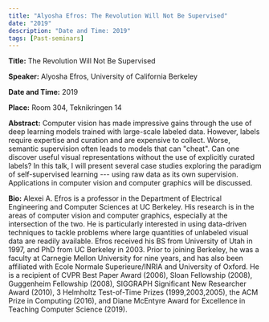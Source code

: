 ```yaml
---
title: "Alyosha Efros: The Revolution Will Not Be Supervised"
date: "2019"
description: "Date and Time: 2019"
tags: [Past-seminars]
---
```


**Title:** The Revolution Will Not Be Supervised

**Speaker:** Alyosha Efros, University of California Berkeley

**Date and Time:** 2019

**Place:** Room 304, Teknikringen 14

**Abstract:** Computer vision has made impressive gains through the use of deep learning models trained with large-scale labeled data. However, labels require expertise and curation and are expensive to collect. Worse, semantic supervision often leads to models that can "cheat".  Can one discover useful visual representations without the use of explicitly curated labels? In this talk, I will present several case studies exploring the paradigm of self-supervised learning --- using raw data as its own supervision. Applications in computer vision and computer graphics will be discussed.

**Bio:** Alexei A. Efros is a professor in the Department of Electrical Engineering and Computer Sciences at UC Berkeley. His research is in the areas of computer vision and computer graphics, especially at the intersection of the two. He is particularly interested in using data-driven techniques to tackle problems where large quantities of unlabeled visual data are readily available. Efros received his BS from University of Utah in 1997, and PhD from UC Berkeley in 2003. Prior to joining Berkeley, he was a faculty at Carnegie Mellon University for nine years, and has also been affiliated with Ecole Normale Superieure/INRIA and University of Oxford. He is a recipient of CVPR Best Paper Award (2006), Sloan Fellowship (2008), Guggenheim Fellowship (2008), SIGGRAPH Significant New Researcher Award (2010), 3 Helmholtz Test-of-Time Prizes (1999,2003,2005), the ACM Prize in Computing (2016), and Diane McEntyre Award for Excellence in Teaching Computer Science (2019).